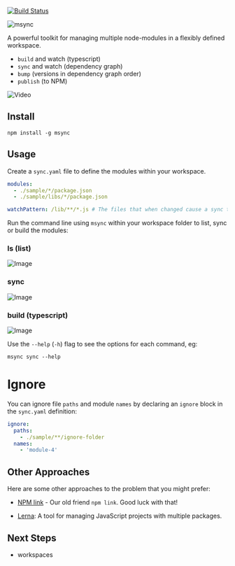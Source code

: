 [![Build Status](https://travis-ci.org/philcockfield/msync.svg?branch=master)](https://travis-ci.org/philcockfield/msync)

![msync](https://cloud.githubusercontent.com/assets/185555/25552911/06c09016-2cfa-11e7-910c-a3723dff3f12.png)

A powerful toolkit for managing multiple node-modules in a flexibly defined workspace.

- `build` and watch (typescript)
- `sync` and watch (dependency graph)
- `bump` (versions in dependency graph order)
- `publish` (to NPM)

![Video](https://user-images.githubusercontent.com/185555/41953183-5378ca3c-7a28-11e8-8056-a921a0cf9565.gif)

## Install

    npm install -g msync

## Usage

Create a `sync.yaml` file to define the modules within your workspace.

```yaml
modules:
  - ./sample/*/package.json
  - ./sample/libs/*/package.json

watchPattern: /lib/**/*.js # The files that when changed cause a sync to occur.
```

Run the command line using `msync` within your workspace folder to list, sync or build the modules:

### ls (list)

![Image](https://cloud.githubusercontent.com/assets/185555/25798458/56674ff0-3435-11e7-854d-2a1ddb45b3d0.png)

### sync

![Image](https://cloud.githubusercontent.com/assets/185555/25559130/51c4dd4e-2d89-11e7-9f50-6adca46c7db2.png)

### build (typescript)

![Image](https://cloud.githubusercontent.com/assets/185555/25559109/ff123b14-2d88-11e7-8781-3f150f54c2a8.png)

Use the `--help` (`-h`) flag to see the options for each command, eg:

    msync sync --help

# Ignore

You can ignore file `paths` and module `names` by declaring an `ignore` block in the `sync.yaml` definition:

```yaml
ignore:
  paths:
    - ./sample/**/ignore-folder
  names:
    - 'module-4'
```

## Other Approaches

Here are some other approaches to the problem that you might prefer:

- [NPM link](https://docs.npmjs.com/cli/link) - Our old friend `npm link`. Good luck with that!

- [Lerna](https://lernajs.io/): A tool for managing JavaScript projects with multiple packages.

## Next Steps

- workspaces
